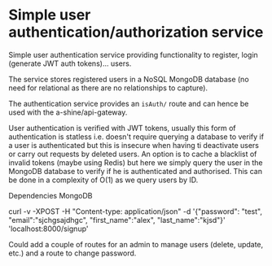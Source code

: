 # Simple user authentication/authorization service

Simple user authentication service providing functionality to register, login (generate JWT auth tokens)... users.

The service stores registered users in a NoSQL MongoDB database (no need for relational as there are no relationships to capture).

The authentication service provides an `isAuth/` route and can hence be used with the a-shine/api-gateway. 

User authentication is verified with JWT tokens, usually this form of authentication is statless i.e. doesn't require querying a database to verify if a user is authenticated but this is insecure when having ti deactivate users or carry out requests by deleted users. An option is to cache a blacklist of invalid tokens (maybe using Redis) but here we simply query the user in the MongoDB database to verify if he is authenticated and authorised. This can be done in a complexity of O(1) as we query users by ID.

Dependencies MongoDB


curl -v -XPOST -H "Content-type: application/json" -d '{"password": "test", "email":"sjchgsajdhgc", "first_name":"alex", "last_name":"kjsd"}' 'localhost:8000/signup'

<!-- TODO: -->
Could add a couple of routes for an admin to manage users (delete, update, etc.) and a route to change password.